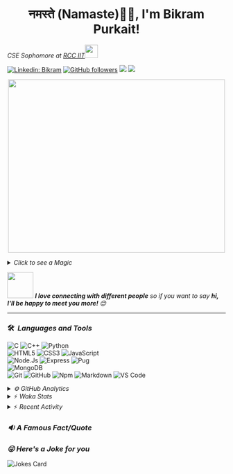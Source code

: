 <h1 align="center">नमस्ते (Namaste)🙏🏻, I'm Bikram Purkait! </h1>

<p><em>CSE Sophomore at <a href="https://www.rcciit.org/">RCC IIT</a><img src="https://media.giphy.com/media/WUlplcMpOCEmTGBtBW/giphy.gif" width="30"> 
</em></p>

[![Linkedin: Bikram](https://img.shields.io/badge/-bikram-blue?style=flat-square&logo=Linkedin&logoColor=white&link=https://www.linkedin.com/in/bikram-purkait-5463861a8/)](https://www.linkedin.com/in/bikram-purkait-5463861a8/)
[![GitHub followers](https://img.shields.io/github/followers/IamBikramPurkait?label=Follow&style=social)](https://github.com/IamBikramPurkait)
![](https://komarev.com/ghpvc/?username=IamBikramPurkait&color=blueviolet&style=flat)
<a href="mailto:bkrmprkt@gmail.com"><img src="https://img.shields.io/badge/-bikram-D14836?style=flat&logo=Gmail&logoColor=white"/></a>

<p align="center">
  <img width="500" height="400" src="https://cdn.dribbble.com/users/1059583/screenshots/4171367/coding-freak.gif">
</p>

<details>
<summary><em>Click to see a Magic</em></summary>

⏳ **Year Progress** { █████████████████████████████▁ } 96.73 % as on ⏰ 20-12-2023.

</details>

<img src="https://media.giphy.com/media/LnQjpWaON8nhr21vNW/giphy.gif" width="60"> <em><b>I love connecting with different people</b> so if you want to say <b>hi, I'll be happy to meet you more! </b> 😊</em>

***

### 🛠 &nbsp;<em>Languages and Tools</em>

![C](https://img.shields.io/badge/C-00599C?style=for-the-badge&logo=c&logoColor=white)
![C++](https://img.shields.io/badge/C%2B%2B-00599C?style=for-the-badge&logo=c%2B%2B&logoColor=white)
![Python](http://img.shields.io/badge/-Python-3776AB?style=for-the-badge&logo=python&logoColor=ffffff)
<br>
![HTML5](https://img.shields.io/badge/-HTML5-%23E44D27?style=for-the-badge&logo=html5&logoColor=ffffff)
![CSS3](https://img.shields.io/badge/-CSS3-%231572B6?style=for-the-badge&logo=css3)
![JavaScript](https://img.shields.io/badge/-JavaScript-%23F7DF1C?style=for-the-badge&logo=javascript&logoColor=000000&labelColor=%23F7DF1C&color=%23FFCE5A)
<br>
![Node.Js](https://img.shields.io/badge/-Node.js-%23E44D27?style=for-the-badge&logo=Node.js&logoColor=ffffff)
![Express](https://img.shields.io/badge/-Express-%231572B6?style=for-the-badge&logo=Express)
![Pug](https://img.shields.io/badge/-pug-%23F7DF1C?style=for-the-badge&logo=pug&logoColor=000000&labelColor=%23F7DF1C&color=%23FFCE5A)
<br>
![MongoDB](https://img.shields.io/badge/MongoDB-4EA94B?style=for-the-badge&logo=mongodb&logoColor=white)
<br>
![Git](https://img.shields.io/badge/-Git-%23F05032?style=for-the-badge&logo=git&logoColor=%23ffffff)
![GitHub](https://img.shields.io/badge/-GitHub-181717?style=for-the-badge&logo=github)
![Npm](https://img.shields.io/badge/-npm-CB3837?style=for-the-badge&logo=npm)
![Markdown](https://img.shields.io/badge/Markdown-000000?style=for-the-badge&logo=markdown&logoColor=white)
![VS Code](http://img.shields.io/badge/-VS%20Code-007ACC?style=for-the-badge&logo=visual-studio-code&logoColor=ffffff)
<br>

<details><summary><em>⚙ GitHub Analytics</em></summary>
<br>
<p align="center">
<a href="https://github.com/IamBikramPurkait">

![Bikram's GitHub Stats](https://github-readme-stats.vercel.app/api?username=IamBikramPurkait&theme=chartreuse-dark&show_icons=true&include_all_commits=true&count_private=true)
<img height="180em" src="https://github-readme-stats-eight-theta.vercel.app/api/top-langs/?username=IamBikramPurkait&layout=compact&langs_count=12&theme=chartreuse-dark"/>
[![GitHub Streak](http://github-readme-streak-stats.herokuapp.com?user=IamBikramPurkait&theme=chartreuse-dark)](https://git.io/streak-stats)
</a>
</p>
</details>

<details>
<summary>⚡ <em>Waka Stats</em></summary>

<!--START_SECTION:waka-->
<!--END_SECTION:waka-->

</details>

<details>
<summary>⚡ <em>Recent Activity</em></summary>

<!--START_SECTION:activity-->
<!--END_SECTION:activity-->

</details>

### <em>🔉 A Famous Fact/Quote</em>
<!--STARTS_HERE_QUOTE_README-->
<!--ENDS_HERE_QUOTE_README-->


### <em>😜 Here's a Joke for you</em>
![Jokes Card](https://readme-jokes.vercel.app/api)


